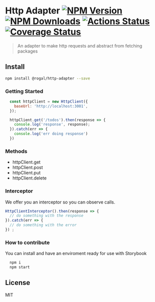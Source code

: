 # Http Adapter [![NPM Version](https://img.shields.io/npm/v/@rogal/http-adapter.svg)](https://www.npmjs.com/package/@rogal/http-adapter) [![NPM Downloads](https://img.shields.io/npm/dm/@rogal/http-adapter.svg)](https://www.npmjs.com/package/http-adapter) [![Actions Status](https://github.com/gabrielseco/http-adapter/workflows/tests/badge.svg)](https://github.com/gabrielseco/http-adapter/actions) [![Coverage Status](https://coveralls.io/repos/github/gabrielseco/http-adapter/badge.svg?branch=master)](https://coveralls.io/github/gabrielseco/http-adapter?branch=master)

> An adapter to make http requests and abstract from fetching packages

## Install

```sh
npm install @rogal/http-adapter --save
```

### Getting Started

```js
  const httpClient = new HttpClient({
    baseUrl: 'http://localhost:3001',
  });

  httpClient.get('/todos').then(response => {
    console.log('response', response);
  }).catch(err => {
    console.log('err doing response')
  })

```

### Methods 

* httpClient.get
* httpClient.post
* httpClient.put
* httpClient.delete


### Interceptor

We offer you an interceptor so you can observe calls.

```js
HttpClientInterceptor().then(response => {
  // do something with the response
}).catch(err => {
  // do something with the error
}) ;
```


### How to contribute

You can install and have an enviroment ready for use with Storybook

```sh
  npm i
  npm start
```

## License

MIT